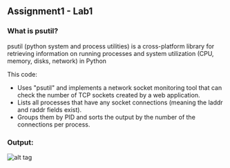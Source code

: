 ## Assignment1 - Lab1

### What is psutil?

psutil (python system and process utilities) is a cross-platform library for retrieving information on running processes and system utilization (CPU, memory, disks, network) in Python

This code: 
 - Uses "psutil" and implements a network socket monitoring tool that can check the number of TCP sockets created by a web application.
 - Lists all processes that have any socket connections (meaning the laddr and raddr fields exist).
 - Groups them by PID and sorts the output by the number of the connections per process.
 
 ### Output:
 
![alt tag](https://github.com/suchishree29/cmpe273-Quiz1/blob/master/Lab1-Output_screenshot.PNG)
